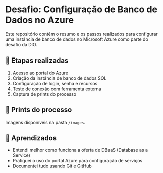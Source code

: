 # Desafio: Configuração de Banco de Dados no Azure

Este repositório contém o resumo e os passos realizados para configurar uma instância de banco de dados no Microsoft Azure como parte do desafio da DIO.

## 🔧 Etapas realizadas

1. Acesso ao portal do Azure
2. Criação da instância de banco de dados SQL
3. Configuração de login, senha e recursos
4. Teste de conexão com ferramenta externa
5. Captura de prints do processo

## 📸 Prints do processo

Imagens disponíveis na pasta `/images`.

## 🧠 Aprendizados

- Entendi melhor como funciona a oferta de DBaaS (Database as a Service)
- Pratiquei o uso do portal Azure para configuração de serviços
- Documentei tudo usando Git e GitHub
